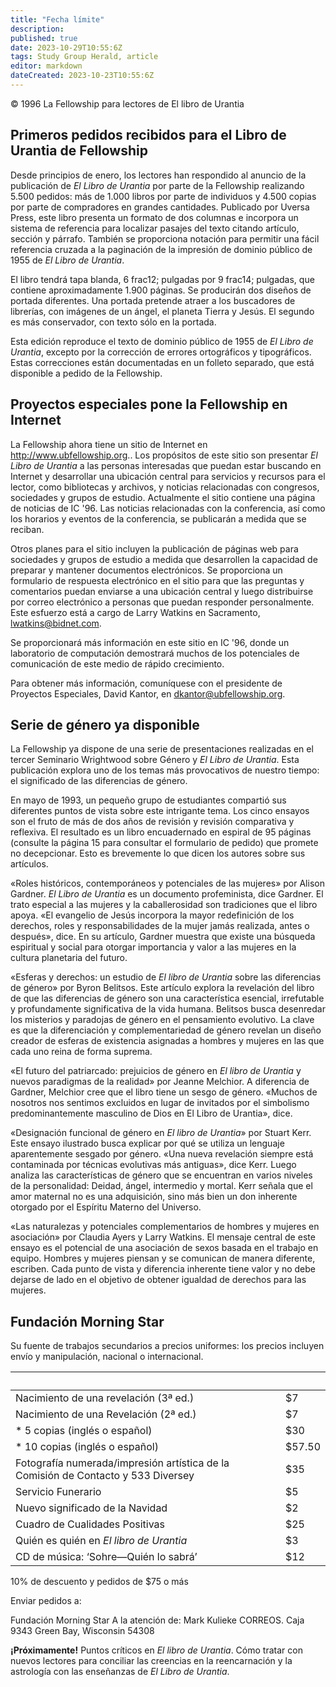 ```yaml
---
title: "Fecha límite"
description: 
published: true
date: 2023-10-29T10:55:6Z
tags: Study Group Herald, article
editor: markdown
dateCreated: 2023-10-23T10:55:6Z
---
```


<p class="v-card v-sheet theme--light grey lighten-3 px-2">© 1996 La Fellowship para lectores de El libro de Urantia</p>


## Primeros pedidos recibidos para el Libro de Urantia de Fellowship

Desde principios de enero, los lectores han respondido al anuncio de la publicación de _El Libro de Urantia_ por parte de la Fellowship realizando 5.500 pedidos: más de 1.000 libros por parte de individuos y 4.500 copias por parte de compradores en grandes cantidades. Publicado por Uversa Press, este libro presenta un formato de dos columnas e incorpora un sistema de referencia para localizar pasajes del texto citando artículo, sección y párrafo. También se proporciona notación para permitir una fácil referencia cruzada a la paginación de la impresión de dominio público de 1955 de _El Libro de Urantia_.

El libro tendrá tapa blanda, 6 frac12; pulgadas por 9 frac14; pulgadas, que contiene aproximadamente 1.900 páginas. Se producirán dos diseños de portada diferentes. Una portada pretende atraer a los buscadores de librerías, con imágenes de un ángel, el planeta Tierra y Jesús. El segundo es más conservador, con texto sólo en la portada.

Esta edición reproduce el texto de dominio público de 1955 de _El Libro de Urantia_, excepto por la corrección de errores ortográficos y tipográficos. Estas correcciones están documentadas en un folleto separado, que está disponible a pedido de la Fellowship.

## Proyectos especiales pone la Fellowship en Internet

La Fellowship ahora tiene un sitio de Internet en http://www.ubfellowship.org.. Los propósitos de este sitio son presentar _El Libro de Urantia_ a las personas interesadas que puedan estar buscando en Internet y desarrollar una ubicación central para servicios y recursos para el lector, como bibliotecas y archivos, y noticias relacionadas con congresos, sociedades y grupos de estudio. Actualmente el sitio contiene una página de noticias de IC '96. Las noticias relacionadas con la conferencia, así como los horarios y eventos de la conferencia, se publicarán a medida que se reciban.

Otros planes para el sitio incluyen la publicación de páginas web para sociedades y grupos de estudio a medida que desarrollen la capacidad de preparar y mantener documentos electrónicos. Se proporciona un formulario de respuesta electrónico en el sitio para que las preguntas y comentarios puedan enviarse a una ubicación central y luego distribuirse por correo electrónico a personas que puedan responder personalmente. Este esfuerzo está a cargo de Larry Watkins en Sacramento, lwatkins@bidnet.com.

Se proporcionará más información en este sitio en IC '96, donde un laboratorio de computación demostrará muchos de los potenciales de comunicación de este medio de rápido crecimiento.

Para obtener más información, comuníquese con el presidente de Proyectos Especiales, David Kantor, en dkantor@ubfellowship.org.

## Serie de género ya disponible

La Fellowship ya dispone de una serie de presentaciones realizadas en el tercer Seminario Wrightwood sobre Género y _El Libro de Urantia_. Esta publicación explora uno de los temas más provocativos de nuestro tiempo: el significado de las diferencias de género.

En mayo de 1993, un pequeño grupo de estudiantes compartió sus diferentes puntos de vista sobre este intrigante tema. Los cinco ensayos son el fruto de más de dos años de revisión y revisión comparativa y reflexiva. El resultado es un libro encuadernado en espiral de 95 páginas (consulte la página 15 para consultar el formulario de pedido) que promete no decepcionar. Esto es brevemente lo que dicen los autores sobre sus artículos.

«Roles históricos, contemporáneos y potenciales de las mujeres» por Alison Gardner. _El Libro de Urantia_ es un documento profeminista, dice Gardner. El trato especial a las mujeres y la caballerosidad son tradiciones que el libro apoya. «El evangelio de Jesús incorpora la mayor redefinición de los derechos, roles y responsabilidades de la mujer jamás realizada, antes o después», dice. En su artículo, Gardner muestra que existe una búsqueda espiritual y social para otorgar importancia y valor a las mujeres en la cultura planetaria del futuro.

«Esferas y derechos: un estudio de _El libro de Urantia_ sobre las diferencias de género» por Byron Belitsos. Este artículo explora la revelación del libro de que las diferencias de género son una característica esencial, irrefutable y profundamente significativa de la vida humana. Belitsos busca desenredar los misterios y paradojas de género en el pensamiento evolutivo. La clave es que la diferenciación y complementariedad de género revelan un diseño creador de esferas de existencia asignadas a hombres y mujeres en las que cada uno reina de forma suprema.

«El futuro del patriarcado: prejuicios de género en _El libro de Urantia_ y nuevos paradigmas de la realidad» por Jeanne Melchior. A diferencia de Gardner, Melchior cree que el libro tiene un sesgo de género. «Muchos de nosotros nos sentimos excluidos en lugar de invitados por el simbolismo predominantemente masculino de Dios en El Libro de Urantia», dice.

«Designación funcional de género en _El libro de Urantia_» por Stuart Kerr. Este ensayo ilustrado busca explicar por qué se utiliza un lenguaje aparentemente sesgado por género. «Una nueva revelación siempre está contaminada por técnicas evolutivas más antiguas», dice Kerr. Luego analiza las características de género que se encuentran en varios niveles de la personalidad: Deidad, ángel, intermedio y mortal. Kerr señala que el amor maternal no es una adquisición, sino más bien un don inherente otorgado por el Espíritu Materno del Universo.

«Las naturalezas y potenciales complementarios de hombres y mujeres en asociación» por Claudia Ayers y Larry Watkins. El mensaje central de este ensayo es el potencial de una asociación de sexos basada en el trabajo en equipo. Hombres y mujeres piensan y se comunican de manera diferente, escriben. Cada punto de vista y diferencia inherente tiene valor y no debe dejarse de lado en el objetivo de obtener igualdad de derechos para las mujeres.

## Fundación Morning Star

Su fuente de trabajos secundarios a precios uniformes: los precios incluyen envío y manipulación, nacional o internacional.

&nbsp; | &nbsp;
--- | ---
Nacimiento de una revelación (3ª ed.) | \$7
Nacimiento de una Revelación (2ª ed.) | \$7
\* 5 copias (inglés o español) | \$30
\* 10 copias (inglés o español) | \$57.50
Fotografía numerada/impresión artística de la Comisión de Contacto y 533 Diversey | \$35
Servicio Funerario | \$5
Nuevo significado de la Navidad | \$2
Cuadro de Cualidades Positivas | \$25
Quién es quién en _El libro de Urantia_ | \$3
CD de música: ‘Sohre—Quién lo sabrá’ | \$12

10\% de descuento y pedidos de $\$ 75$ o más

Enviar pedidos a:

Fundación Morning Star
A la atención de: Mark Kulieke
CORREOS. Caja 9343
Green Bay, Wisconsin 54308

**¡Próximamente!** Puntos críticos en _El libro de Urantia_. Cómo tratar con nuevos lectores para conciliar las creencias en la reencarnación y la astrología con las enseñanzas de _El Libro de Urantia_.

